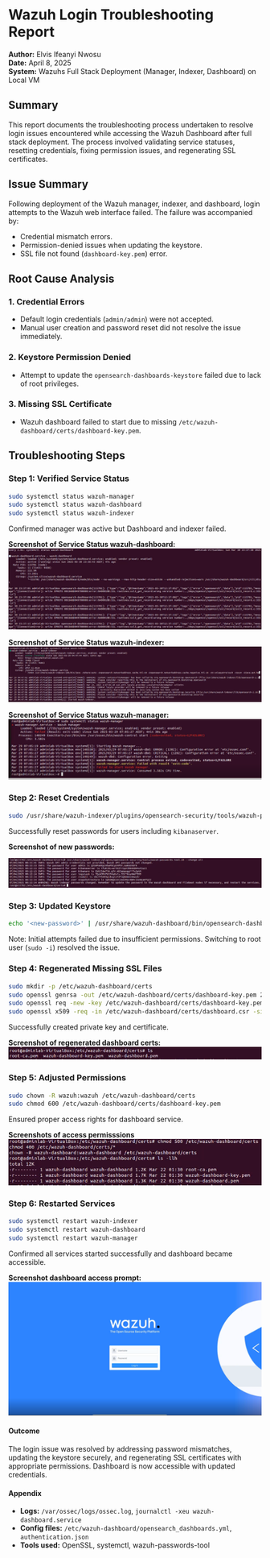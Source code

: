 

# Wazuh Login Troubleshooting Report

**Author:** Elvis Ifeanyi Nwosu  
**Date:** April 8, 2025  
**System:** Wazuhs Full Stack Deployment (Manager, Indexer, Dashboard) on Local VM



## Summary

This report documents the troubleshooting process undertaken to resolve login issues encountered while accessing the Wazuh Dashboard after full stack deployment. The process involved validating service statuses, resetting credentials, fixing permission issues, and regenerating SSL certificates.



## Issue Summary

Following deployment of the Wazuh manager, indexer, and dashboard, login attempts to the Wazuh web interface failed. The failure was accompanied by:

- Credential mismatch errors.  
- Permission-denied issues when updating the keystore.  
- SSL file not found (`dashboard-key.pem`) error.



## Root Cause Analysis

### 1. **Credential Errors**
- Default login credentials (`admin/admin`) were not accepted.  
- Manual user creation and password reset did not resolve the issue immediately.

### 2. **Keystore Permission Denied**
- Attempt to update the `opensearch-dashboards-keystore` failed due to lack of root privileges.

### 3. **Missing SSL Certificate**
- Wazuh dashboard failed to start due to missing `/etc/wazuh-dashboard/certs/dashboard-key.pem`.



## Troubleshooting Steps

### Step 1: Verified Service Status

```bash
sudo systemctl status wazuh-manager
sudo systemctl status wazuh-dashboard
sudo systemctl status wazuh-indexer
```

 Confirmed manager was active but Dashboard and indexer failed.

**Screenshot of Service Status wazuh-dashboard:**  
![Service Status wazuh-dashboard](Img\image-4.png)

**Screenshot of Service Status wazuh-indexer:**
![Service Status wazuh-indexer](Img\image-2.png)

**Screenshot of Service Status wazuh-manager:**
![Service Status wazuh-manager](Img\image-3.png)

### Step 2: Reset Credentials

```bash
sudo /usr/share/wazuh-indexer/plugins/opensearch-security/tools/wazuh-passwords-tool.sh --change-all
```

Successfully reset passwords for users including `kibanaserver`.

**Screenshot of new passwords:** 

![Password Reset Output](Img\image.png)


### Step 3: Updated Keystore

```bash
echo '<new-password>' | /usr/share/wazuh-dashboard/bin/opensearch-dashboards-keystore --allow-root add -f --stdin opensearch.password
```

Note: Initial attempts failed due to insufficient permissions. Switching to root user (`sudo -i`) resolved the issue.




### Step 4: Regenerated Missing SSL Files

```bash
sudo mkdir -p /etc/wazuh-dashboard/certs
sudo openssl genrsa -out /etc/wazuh-dashboard/certs/dashboard-key.pem 2048
sudo openssl req -new -key /etc/wazuh-dashboard/certs/dashboard-key.pem -out /etc/wazuh-dashboard/certs/dashboard.csr
sudo openssl x509 -req -in /etc/wazuh-dashboard/certs/dashboard.csr -signkey /etc/wazuh-dashboard/certs/dashboard-key.pem -out /etc/wazuh-dashboard/certs/dashboard-cert.pem -days 365
```

 Successfully created private key and certificate.

**Screenshot of regenerated dashboard certs:**  
![regenerated dashboard certificates](Img\image-5.png)



### Step 5: Adjusted Permissions

```bash
sudo chown -R wazuh:wazuh /etc/wazuh-dashboard/certs
sudo chmod 600 /etc/wazuh-dashboard/certs/dashboard-key.pem
```

 Ensured proper access rights for dashboard service.

**Screenshots of access permisssions**
![Access rights permissions](Img\image-6.png)

### Step 6: Restarted Services

```bash
sudo systemctl restart wazuh-indexer
sudo systemctl restart wazuh-dashboard
sudo systemctl restart wazuh-manager
```

 Confirmed all services started successfully and dashboard became accessible.

**Screenshot dashboard access prompt:**  
![Dashboard Access](Img\image-7.png)



#### Outcome

The login issue was resolved by addressing password mismatches, updating the keystore securely, and regenerating SSL certificates with appropriate permissions. Dashboard is now accessible with updated credentials.








#### Appendix

- **Logs:** `/var/ossec/logs/ossec.log`, `journalctl -xeu wazuh-dashboard.service`  
- **Config files:** `/etc/wazuh-dashboard/opensearch_dashboards.yml`, `authentication.json`  
- **Tools used:** OpenSSL, systemctl, wazuh-passwords-tool





